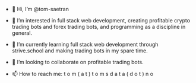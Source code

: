 - 👋 Hi, I’m @tom-saetran

- 👀 I’m interested in full stack web development, creating profitable crypto trading bots and forex trading bots, and programming as a discipline in general.
- 🌱 I’m currently learning full stack web development through strive.school and making trading bots in my spare time.
- 💞️ I’m looking to collaborate on profitable trading bots.
- 📫 How to reach me: t o m ( a t ) t o m s d a t a ( d o t ) n o

<!---
tom-saetran/tom-saetran is a ✨ special ✨ repository because its `README.md` (this file) appears on your GitHub profile.
You can click the Preview link to take a look at your changes.
--->
